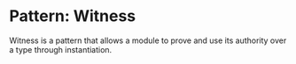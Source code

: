# Pattern: Witness

Witness is a pattern that allows a module to prove and use its authority over a type through instantiation.
